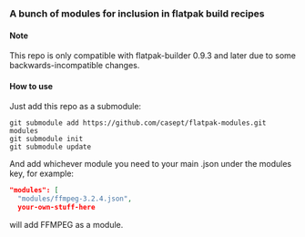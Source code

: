 ### A bunch of modules for inclusion in flatpak build recipes                                                                           

#### Note     
This repo is only compatible with flatpak-builder 0.9.3 and later due to some backwards-incompatible changes.     

#### How to use                                                                                                                       
Just add this repo as a submodule:                                                                                                 
```shell                                                                                                                                   
git submodule add https://github.com/casept/flatpak-modules.git modules     
git submodule init         
git submodule update        
```

And add whichever module you need to your main .json under the modules key, for example:    
```json
"modules": [
  "modules/ffmpeg-3.2.4.json",    
  your-own-stuff-here
```
will add FFMPEG as a module.                                                 


